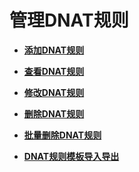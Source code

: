 # 管理DNAT规则<a name="nat_dnat_0000"></a>

-   **[添加DNAT规则](DNAT规则管理-私网NAT网关-12.md)**  

-   **[查看DNAT规则](DNAT规则管理-私网NAT网关-13.md)**  

-   **[修改DNAT规则](DNAT规则管理-私网NAT网关-14.md)**  

-   **[删除DNAT规则](DNAT规则管理-私网NAT网关-15.md)**  

-   **[批量删除DNAT规则](DNAT规则管理-私网NAT网关-16.md)**  

-   **[DNAT规则模板导入导出](DNAT规则管理-私网NAT网关-17.md)**  


